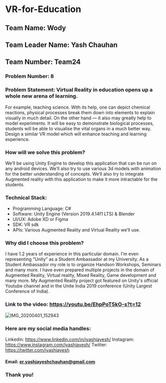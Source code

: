 # VR-for-Education

## Team Name: Wody 
## Team Leader Name: Yash Chauhan
## Team Number: Team24

### Problem Number: 8
### Problem Statement: Virtual Reality in education opens up a whole new arena of learning. 

For example, teaching science. With its help, one can depict chemical reactions, physical processes break them down into elements to explain visually in much detail. On the other hand — it also may greatly help to model experiments. It will be easy to demonstrate biological processes, students will be able to visualise the vital organs in a much better way. Design a similar VR model which will enhance teaching and learning experience. 

### How will we solve this problem?
We’ll be using Unity Engine to develop this application that can be run on any android devices. We’ll also try to use various 3d models with animation for the better understanding of concepts. We’ll also try to integrate Augmented reality with this application to make it more intractable for the students.  

### Technical Stack:
- Programming Language: C# 
- Software: Unity Engine (Version 2019.4.14f1 LTS) & Blender
- UI/UX: Adobe XD or Figma
- SDK: VR sdk
- APIs: Various Augmented Reality and Virtual Reality we’ll use.

### Why did I choose this problem?
I have 1.2 years of experience in this particular domain. I'm even representing “Unity” as a Student Ambassador at my University. As a Student Ambassador my role is to organize Handson Workshops, Seminars and many more. I have even prepared multiple projects in the domain of Augmented Reality, Virtual reality, Mixed Reality, Game development and many more. My Augmented Reality project got featured on Unity's official Youtube channel and in the Unite India 2019 conference (Unity Largest Conference of India). 

### Link to the video: https://youtu.be/EhpPoT5kO-s?t=12

![IMG_20200401_152943](https://user-images.githubusercontent.com/53042582/98443072-fe160400-212e-11eb-8493-ae6969a7d640.jpg)

### Here are my social media handles:
Linkedin: https://www.linkedin.com/in/iyashjayesh/
Instagram:  https://www.instagram.com/iyashjayesh/
Twitter: https://twitter.com/iyashjayesh

#### Email: er.yashjayeshchauhan@gmail.com

### Thank you!
